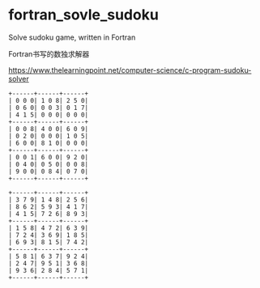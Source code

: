 # fortran_sovle_sudoku
Solve sudoku game, written in Fortran

Fortran书写的数独求解器

https://www.thelearningpoint.net/computer-science/c-program-sudoku-solver

```
+------+------+------+
| 0 0 0| 1 0 8| 2 5 0|
| 0 6 0| 0 0 3| 0 1 7|
| 4 1 5| 0 0 0| 0 0 0|
+------+------+------+
| 0 0 8| 4 0 0| 6 0 9|
| 0 2 0| 0 0 0| 1 0 5|
| 6 0 0| 8 1 0| 0 0 0|
+------+------+------+
| 0 0 1| 6 0 0| 9 2 0|
| 0 4 0| 0 5 0| 0 0 8|
| 9 0 0| 0 8 4| 0 7 0|
+------+------+------+

+------+------+------+
| 3 7 9| 1 4 8| 2 5 6|
| 8 6 2| 5 9 3| 4 1 7|
| 4 1 5| 7 2 6| 8 9 3|
+------+------+------+
| 1 5 8| 4 7 2| 6 3 9|
| 7 2 4| 3 6 9| 1 8 5|
| 6 9 3| 8 1 5| 7 4 2|
+------+------+------+
| 5 8 1| 6 3 7| 9 2 4|
| 2 4 7| 9 5 1| 3 6 8|
| 9 3 6| 2 8 4| 5 7 1|
+------+------+------+
```
